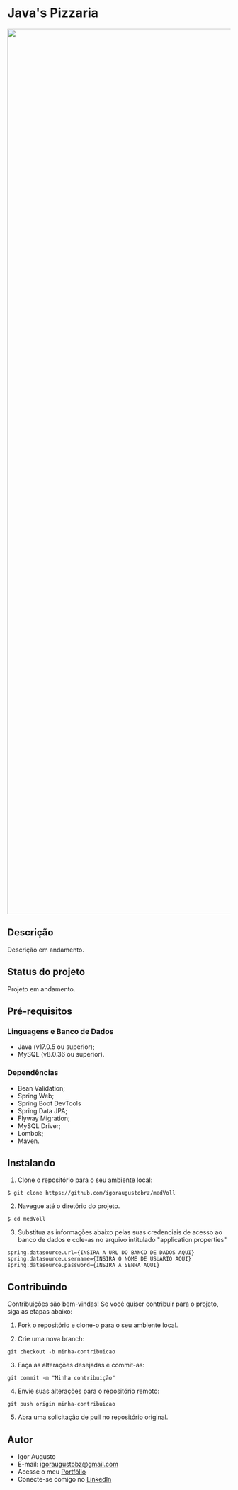 # Java's Pizzaria

<div align="center">
<img src="src/img/site.png" width="2000px" alt="Imagem do site" title="Imagem do site"/>
</div>

## Descrição

Descrição em andamento.

## Status do projeto

Projeto em andamento.

## Pré-requisitos

### Linguagens e Banco de Dados

- Java (v17.0.5 ou superior);
- MySQL (v8.0.36 ou superior).

### Dependências

- Bean Validation;
- Spring Web;
- Spring Boot DevTools
- Spring Data JPA;
- Flyway Migration;
- MySQL Driver;
- Lombok;
- Maven.

## Instalando

1. Clone o repositório para o seu ambiente local:

```
$ git clone https://github.com/igoraugustobrz/medVoll
```

2. Navegue até o diretório do projeto.

```
$ cd medVoll
```

3. Substitua as informações abaixo pelas suas credenciais de acesso ao banco de dados e cole-as no arquivo intitulado "application.properties"

```
spring.datasource.url={INSIRA A URL DO BANCO DE DADOS AQUI}
spring.datasource.username={INSIRA O NOME DE USUÁRIO AQUI}
spring.datasource.password={INSIRA A SENHA AQUI}
```

## Contribuindo

Contribuições são bem-vindas! Se você quiser contribuir para o projeto, siga as etapas abaixo:

1. Fork o repositório e clone-o para o seu ambiente local.

2. Crie uma nova branch:

```
git checkout -b minha-contribuicao
```

3. Faça as alterações desejadas e commit-as:

```
git commit -m "Minha contribuição"
```

4. Envie suas alterações para o repositório remoto:

```
git push origin minha-contribuicao
```

5. Abra uma solicitação de pull no repositório original.

## Autor

- Igor Augusto
- E-mail: igoraugustobz@gmail.com
- Acesse o meu [Portfólio](https://iaugusto.vercel.app/)
- Conecte-se comigo no [LinkedIn](https://www.linkedin.com/in/igorbrz/)

